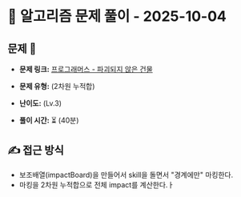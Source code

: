 # 📝 알고리즘 문제 풀이 - 2025-10-04

## 문제 📖

- **문제 링크:** [프로그래머스 - 파괴되지 않은 건물](https://school.programmers.co.kr/learn/courses/30/lessons/92344)

- **문제 유형:** (2차원 누적합)

- **난이도:** (Lv.3)

- **풀이 시간:** ⏳ (40분)

## ✍ 접근 방식

- 보조배열(impactBoard)을 만들어서 skill을 돌면서 "경계에만" 마킹한다.
- 마킹을 2차원 누적합으로 전체 impact를 계산한다.ㅏ